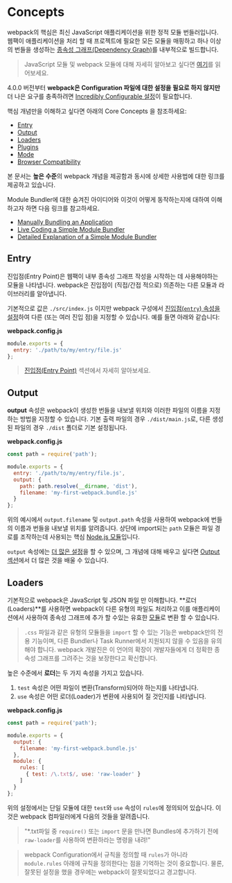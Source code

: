 # Concepts

webpack의 핵심은 최신 JavaScript 애플리케이션을 위한 정적 모듈 번들러입니다. 웹팩이 애플리케이션을 처리 할 때 프로젝트에 필요한 모든 모듈을 매핑하고 하나 이상의 번들을 생성하는 [종속성 그래프(Dependency Graph)](https://github.com/LeeKyuHyuk/webpack-korean-translation/blob/master/concepts/dependency-graph.md)를 내부적으로 빌드합니다.

> JavaScript 모듈 및 webpack 모듈에 대해 자세히 알아보고 싶다면 [여기](https://github.com/LeeKyuHyuk/webpack-korean-translation/blob/master/concepts/modules.md)를 읽어보세요.

4.0.0 버전부터 **webpack은 Configuration 파일에 대한 설정을 필요로 하지 않지만** 더 나은 요구를 충족하려면 [Incredibly Configurable 설정](https://github.com/LeeKyuHyuk/webpack-korean-translation/blob/master/configuration/README.md)이 필요합니다.

핵심 개념만을 이해하고 싶다면 아래의 Core Concepts 을 참조하세요:
- [Entry](https://github.com/LeeKyuHyuk/webpack-korean-translation/blob/master/concepts/README.md#Entry)
- [Output](https://github.com/LeeKyuHyuk/webpack-korean-translation/blob/master/concepts/README.md#Output)
- [Loaders](https://github.com/LeeKyuHyuk/webpack-korean-translation/blob/master/concepts/README.md#Loaders)
- [Plugins](https://github.com/LeeKyuHyuk/webpack-korean-translation/blob/master/concepts/README.md#Plugins)
- [Mode](https://github.com/LeeKyuHyuk/webpack-korean-translation/blob/master/concepts/README.md#Mode)
- [Browser Compatibility](https://github.com/LeeKyuHyuk/webpack-korean-translation/blob/master/concepts/README.md#Browser-Compatibility)

본 문서는 **높은 수준**의 webpack 개념을 제공함과 동시에 상세한 사용법에 대한 링크를 제공하고 있습니다.

Module Bundler에 대한 숨겨진 아이디어와 이것이 어떻게 동작하는지에 대하여 이해하고자 하면 다음 링크를 참고하세요.

- [Manually Bundling an Application](https://www.youtube.com/watch?v=UNMkLHzofQI)
- [Live Coding a Simple Module Bundler](https://www.youtube.com/watch?v=Gc9-7PBqOC8)
- [Detailed Explanation of a Simple Module Bundler](https://github.com/ronami/minipack)

## Entry

진입점(Entry Point)은 웹팩이 내부 종속성 그래프 작성을 시작하는 데 사용해야하는 모듈을 나타냅니다. webpack은 진입점이 (직접/간접 적으로) 의존하는 다른 모듈과 라이브러리를 알아냅니다.

기본적으로 값은 `./src/index.js` 이지만 webpack 구성에서 [진입점(`entry`) 속성을 설정](https://github.com/LeeKyuHyuk/webpack-korean-translation/blob/master/configuration/entry-context.md#entry)하여 다른 (또는 여러 진입 점)을 지정할 수 있습니다. 예를 들면 아래와 같습니다:

**webpack.config.js**

```javascript
module.exports = {
  entry: './path/to/my/entry/file.js'
};
```

> [진입점(Entry Point)](https://github.com/LeeKyuHyuk/webpack-korean-translation/blob/master/concepts/entry-points.md) 섹션에서 자세히 알아보세요.

## Output

**output** 속성은 webpack이 생성한 번들을 내보낼 위치와 이러한 파일의 이름을 지정하는 방법을 지정할 수 있습니다. 기본 출력 파일의 경우 `./dist/main.js`로, 다른 생성된 파일의 경우 `./dist` 폴더로 기본 설정됩니다.

**webpack.config.js**

```javascript
const path = require('path');

module.exports = {
  entry: './path/to/my/entry/file.js',
  output: {
    path: path.resolve(__dirname, 'dist'),
    filename: 'my-first-webpack.bundle.js'
  }
};
```

위의 예시에서 `output.filename` 및 `output.path` 속성을 사용하여 webpack에 번들의 이름과 번들을 내보낼 위치를 알려줍니다. 상단에 import되는 `path` 모듈은 파일 경로를 조작하는데 사용되는 핵심 [Node.js 모듈](https://nodejs.org/api/modules.html)입니다.

`output` 속성에는 [더 많은 설정](https://github.com/LeeKyuHyuk/webpack-korean-translation/blob/master/configuration/output.md)을 할 수 있으며, 그 개념에 대해 배우고 싶다면 [Output 섹션](https://github.com/LeeKyuHyuk/webpack-korean-translation/blob/master/concepts/output.md)에서 더 많은 것을 배울 수 있습니다.

## Loaders

기본적으로 webpack은 JavaScript 및 JSON 파일 만 이해합니다. **로더(Loaders)**를 사용하면 webpack이 다른 유형의 파일도 처리하고 이를 애플리케이션에서 사용하여 종속성 그래프에 추가 할 수있는 유효한 [모듈](https://github.com/LeeKyuHyuk/webpack-korean-translation/blob/master/concepts/modules.md)로 변환 할 수 있습니다.

> `.css` 파일과 같은 유형의 모듈들을 `import` 할 수 있는 기능은 webpack만의 전용 기능이며, 다른 Bundler나 Task Runner에서 지원되지 않을 수 있음을 유의해야 합니다. webpack 개발진은 이 언어의 확장이 개발자들에게 더 정확한 종속성 그래프를 그려주는 것을 보장한다고 확신합니다.

높은 수준에서 **로더**는 두 가지 속성을 가지고 있습니다.

1. `test` 속성은 어떤 파일이 변환(Transform)되어야 하는지를 나타냅니다.
2. `use` 속성은 어떤 로더(Loader)가 변환에 사용되어 질 것인지를 나타냅니다.

**webpack.config.js**

```javascript
const path = require('path');

module.exports = {
  output: {
    filename: 'my-first-webpack.bundle.js'
  },
  module: {
    rules: [
      { test: /\.txt$/, use: 'raw-loader' }
    ]
  }
};
```

위의 설정에서는 단일 모듈에 대한 `test`와 `use` 속성이 `rules`에 정의되어 있습니다. 이것은 webpack 컴파일러에게 다음의 것들을 알려줍니다.

> "*.txt파일 중 `require()` 또는 `import` 문을 만나면 Bundles에 추가하기 전에 `raw-loader`를 사용하여 변환하라는 명령을 내려!"

> webpack Configuration에서 규칙을 정의할 때 `rules`가 아니라 `module.rules` 아래에 규칙을 정의한다는 점을 기억하는 것이 중요합니다. 물론, 잘못된 설정을 했을 경우에는 webpack이 잘못되었다고 경고합니다.
